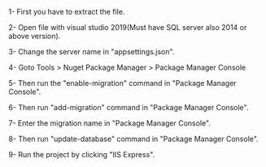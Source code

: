 1- First you have to extract the file.

2- Open file with visual studio 2019(Must have SQL server also 2014 or above version).

3- Change the server name in "appsettings.json".

4- Goto Tools > Nuget Package Manager > Package Manager Console

5- Then run the "enable-migration" command in "Package Manager Console".

6- Then run "add-migration" command in "Package Manager Console".

7- Enter the migration name in "Package Manager Console".

8- Then run "update-database" command in "Package Manager Console".

9- Run the project by clicking "IIS Express".
